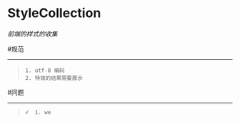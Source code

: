 # StyleCollection
 *前端的样式的收集*


#规范

 ---

>     1. utf-8 编码
>     2. 特效的结果需要展示


#问题

 ---

>     √  1. we
